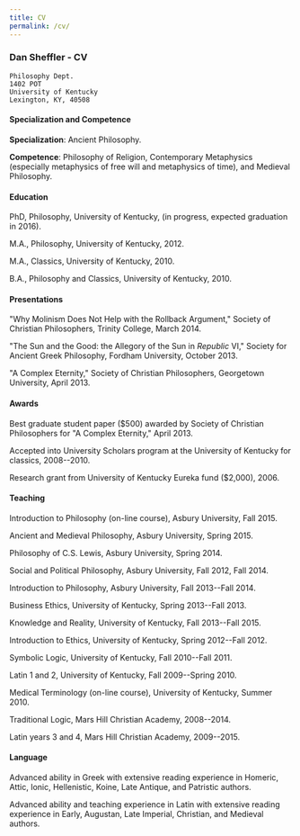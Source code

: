 ```yaml
---
title: CV
permalink: /cv/
---
```


### Dan Sheffler - CV ###

    Philosophy Dept.
    1402 POT
    University of Kentucky
    Lexington, KY, 40508




#### Specialization and Competence ####

**Specialization**:
    Ancient Philosophy.

**Competence**:
    Philosophy of Religion, Contemporary Metaphysics (especially
    metaphysics of free will and metaphysics of time), and Medieval Philosophy. 

#### Education ####

PhD, Philosophy, University of Kentucky, (in progress, expected graduation in 2016).

M.A., Philosophy, University of Kentucky, 2012.

M.A., Classics, University of Kentucky, 2010.

B.A., Philosophy and Classics, University of Kentucky, 2010.


#### Presentations ####

"Why Molinism Does Not Help with the Rollback Argument," Society of Christian Philosophers, Trinity College, March 2014.

"The Sun and the Good: the Allegory of the Sun in *Republic* VI," Society for Ancient Greek Philosophy, Fordham University, October 2013.

"A Complex Eternity," Society of Christian Philosophers, Georgetown University, April 2013.


#### Awards ####

Best graduate student paper ($500) awarded by Society of Christian Philosophers for "A Complex Eternity," April 2013.

Accepted into University Scholars program at the University of Kentucky for classics, 2008--2010.

Research grant from University of Kentucky Eureka fund ($2,000), 2006.



#### Teaching ####

Introduction to Philosophy (on-line course), Asbury University, Fall 2015.

Ancient and Medieval Philosophy, Asbury University, Spring 2015.

Philosophy of C.S. Lewis, Asbury University, Spring 2014.

Social and Political Philosophy, Asbury University, Fall 2012, Fall 2014.

Introduction to Philosophy, Asbury University, Fall 2013--Fall 2014.

Business Ethics, University of Kentucky, Spring 2013--Fall 2013.

Knowledge and Reality, University of Kentucky, Fall 2013--Fall 2015.

Introduction to Ethics, University of Kentucky, Spring 2012--Fall 2012.

Symbolic Logic, University of Kentucky, Fall 2010--Fall 2011.

Latin 1 and 2, University of Kentucky, Fall 2009--Spring 2010.

Medical Terminology (on-line course), University of Kentucky, Summer 2010.

Traditional Logic, Mars Hill Christian Academy, 2008--2014.

Latin years 3 and 4, Mars Hill Christian Academy, 2009--2015.



#### Language ####

Advanced ability in Greek with extensive reading experience in Homeric, Attic, Ionic, Hellenistic, Koine, Late Antique, and Patristic authors.

Advanced ability and teaching experience in Latin with extensive reading experience in Early, Augustan, Late Imperial, Christian, and Medieval authors.


